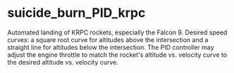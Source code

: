 # suicide_burn_PID_krpc
Automated landing of KRPC rockets, especially the Falcon 9. Desired speed curves: a square root curve for altitudes above the intersection and a straight line for altitudes below the intersection. The PID controller may adjust the engine throttle to match the rocket's altitude vs. velocity curve to the desired altitude vs. velocity curve.
